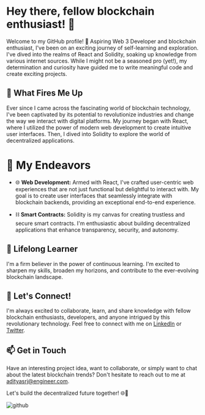 # Hey there, fellow blockchain enthusiast! 👋

Welcome to my GitHub profile! 🚀 Aspiring Web 3 Developer and blockchain enthusiast, I've been on an exciting journey of self-learning and exploration. I've dived into the realms of React and Solidity, soaking up knowledge from various internet sources. While I might not be a seasoned pro (yet!), my determination and curiosity have guided me to write meaningful code and create exciting projects.

## 🌟 What Fires Me Up

Ever since I came across the fascinating world of blockchain technology, I've been captivated by its potential to revolutionize industries and change the way we interact with digital platforms. My journey began with React, where I utilized the power of modern web development to create intuitive user interfaces. Then, I dived into Solidity  to explore the world of decentralized applications.

# 🚀 My Endeavors

- 🌐 **Web Development:** Armed with React, I've crafted user-centric web experiences that are not just functional but delightful to interact with. My goal is to create user interfaces that seamlessly integrate with blockchain backends, providing an exceptional end-to-end experience.

- ⛓️ **Smart Contracts:** Solidity is my canvas for creating trustless and secure smart contracts. I'm enthusiastic about building decentralized applications that enhance transparency, security, and autonomy.

## 🌱 Lifelong Learner

I'm a firm believer in the power of continuous learning. I'm excited to sharpen my skills, broaden my horizons, and contribute to the ever-evolving blockchain landscape.

## 🤝 Let's Connect!

I'm always excited to collaborate, learn, and share knowledge with fellow blockchain enthusiasts, developers, and anyone intrigued by this revolutionary technology. Feel free to connect with me on [LinkedIn](https://www.linkedin.com/in/yourname/) or [Twitter](https://twitter.com/yourhandle).

## 📫 Get in Touch

Have an interesting project idea, want to collaborate, or simply want to chat about the latest blockchain trends? Don't hesitate to reach out to me at [adityasrj@engineer.com](mailto:adityasrj@engineer.com).

Let's build the decentralized future together! 🌐🔗

![github](https://github.com/PhilRyan88/PhilRyan88/assets/88623913/a2b47843-a1a2-4243-8ce6-37fc95514445)

<!---
PhilRyan88/PhilRyan88 is a ✨ special ✨ repository because its `README.md` (this file) appears on your GitHub profile.
You can click the Preview link to take a look at your changes.
--->
